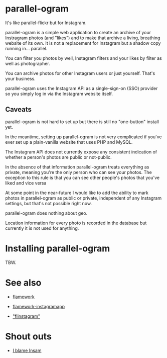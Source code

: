 parallel-ogram
=========

It's like parallel-flickr but for Instagram.

parallel-ogram is a simple web application to create an archive of your
Instragram photos (and "likes") and to make that archive a living, breathing
website of its own. It is not a replacement for Instagram but a shadow copy
running in... parallel.

You can filter you photos by well, Instagram filters and your likes by filter as
well as photographer.

You can archive photos for other Instagram users or just yourself. That's your
business.

parallel-ogram uses the Instagram API as a single-sign-on (SSO) provider so you
simply log in via the Instagram website itself.

Caveats
--

parallel-ogram is not hard to set up but there is still no "one-button" install
yet.

In the meantime, setting up parallel-ogram is not very complicated if you've
ever set up a plain-vanilla website that uses PHP and MySQL.

The Instagram API does not currently expose any consistent indication of whether
a person's photos are public or not-public.

In the absence of that information parallel-ogram treats everything as private,
meaning you're the only person who can see your photos. The exception to this
rule is that you can see other people's photos that you've liked and vice versa

At some point in the near-future I would like to add the ability to mark photos
in parallel-ogram as public or private, independent of any Instagram settings,
but that's not possible right now.

parallel-ogram does nothing about geo.

Location information for every photo is recorded in the database but currently
it is not used for anything.

Installing parallel-ogram
=========

TBW.

See also
=========

* [flamework](https://github.com/straup/flamework)

* [flamework-instagramapp](https://github.com/straup/flamework-instagramapp)

* ["flinstagram"](https://gist.github.com/1926097)

Shout outs
=========

* [I blame Insam](https://github.com/tominsam/instabackup)

